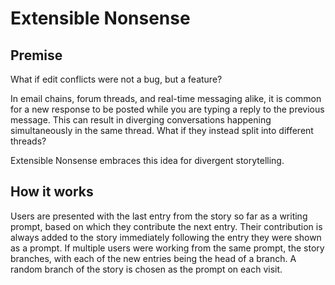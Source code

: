 # Extensible Nonsense

## Premise
What if edit conflicts were not a bug, but a feature?  

In email chains, forum threads, and real-time messaging alike, it is common for a new response to be posted while you are typing a reply to the previous message.
This can result in diverging conversations happening simultaneously in the same thread. What if they instead split into different threads? 

Extensible Nonsense embraces this idea for divergent storytelling.  

## How it works
Users are presented with the last entry from the story so far as a writing prompt, based on which they contribute the next entry. 
Their contribution is always added to the story immediately following the entry they were shown as a prompt. 
If multiple users were working from the same prompt, the story branches, with each of the new entries being the head of a branch.
A random branch of the story is chosen as the prompt on each visit.
